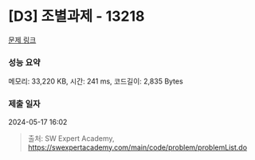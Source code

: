# [D3] 조별과제 - 13218 

[문제 링크](https://swexpertacademy.com/main/code/problem/problemDetail.do?contestProbId=AXzjvCCq-PwDFASs) 

### 성능 요약

메모리: 33,220 KB, 시간: 241 ms, 코드길이: 2,835 Bytes

### 제출 일자

2024-05-17 16:02



> 출처: SW Expert Academy, https://swexpertacademy.com/main/code/problem/problemList.do